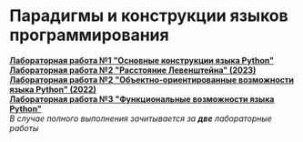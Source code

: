 # Парадигмы и конструкции языков программирования

[**Лабораторная работа №1 "Основные конструкции языка Python"**](https://github.com/victobes/BMSTU-IU5/tree/main/Term3/COURSE_PCPL_2023/Lab01)\
[**Лабораторная работа №2 "Расстояние Левенштейна" (2023)**](https://github.com/victobes/BMSTU-IU5/tree/main/Term3/COURSE_PCPL_2023/Lab02-2023)\
[**Лабораторная работа №2 "Объектно-ориентированные возможности языка Python" (2022)**](https://github.com/victobes/BMSTU-IU5/tree/main/Term3/COURSE_PCPL_2023/Lab02-2022)\
[**Лабораторная работа №3 "Функциональные возможности языка Python"**](https://github.com/victobes/BMSTU-IU5/tree/main/Term3/COURSE_PCPL_2023/Lab03)\
_В случае полного выполнения зачитывается за **две** лабораторные работы_
